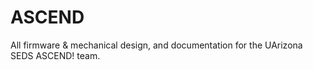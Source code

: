 # ASCEND
All firmware &amp; mechanical design, and documentation for the UArizona SEDS ASCEND! team.
